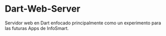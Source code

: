 Dart-Web-Server
===============

Servidor web en Dart enfocado principalmente como un experimento para las futuras Apps de InfoSmart.
